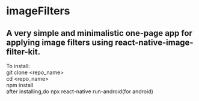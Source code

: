 # imageFilters
## A very simple and minimalistic one-page app for applying image filters using react-native-image-filter-kit.<br>
To install:<br>
git clone <repo_name> <br>
cd <repo_name> <br>
npm install<br>
after installing,do npx react-native run-android(for android)
